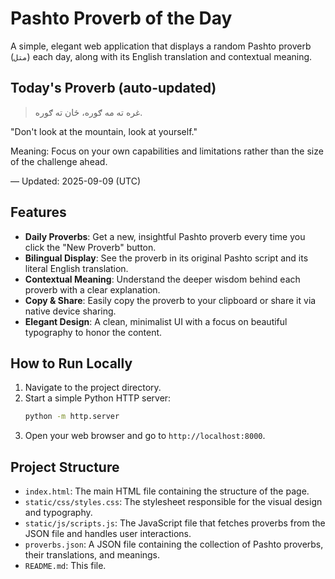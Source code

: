 # Pashto Proverb of the Day

A simple, elegant web application that displays a random Pashto proverb (`متل`) each day, along with its English translation and contextual meaning.

## Today's Proverb (auto-updated)

<!-- PROVERB-OF-THE-DAY:START -->
> غره ته مه ګوره، ځان ته ګوره.

"Don't look at the mountain, look at yourself."

Meaning: Focus on your own capabilities and limitations rather than the size of the challenge ahead.

— Updated: 2025-09-09 (UTC)
<!-- PROVERB-OF-THE-DAY:END -->




## Features

- **Daily Proverbs**: Get a new, insightful Pashto proverb every time you click the "New Proverb" button.
- **Bilingual Display**: See the proverb in its original Pashto script and its literal English translation.
- **Contextual Meaning**: Understand the deeper wisdom behind each proverb with a clear explanation.
- **Copy & Share**: Easily copy the proverb to your clipboard or share it via native device sharing.
- **Elegant Design**: A clean, minimalist UI with a focus on beautiful typography to honor the content.

## How to Run Locally

1.  Navigate to the project directory.
2.  Start a simple Python HTTP server:
    ```bash
    python -m http.server
    ```
3.  Open your web browser and go to `http://localhost:8000`.

## Project Structure

- `index.html`: The main HTML file containing the structure of the page.
- `static/css/styles.css`: The stylesheet responsible for the visual design and typography.
- `static/js/scripts.js`: The JavaScript file that fetches proverbs from the JSON file and handles user interactions.
- `proverbs.json`: A JSON file containing the collection of Pashto proverbs, their translations, and meanings.
- `README.md`: This file.
